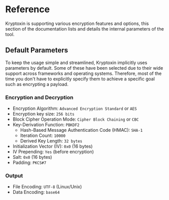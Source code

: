 # Reference

Kryptoxin is supporting various encryption features and options, this section of the documentation lists and details the internal parameters of the tool.

## Default Parameters

To keep the usage simple and streamlined, Kryptoxin implicitly uses parameters by default. Some of these have been selected due to their wide support across frameworks and operating systems. Therefore, most of the time you don't have to explicitly specify them to achieve a specific goal such as encrypting a payload.

### Encryption and Decryption

* Encryption Algorithm: `Advanced Encryption Standard` or `AES`
* Encryption key size: `256 bits`
* Block Cipher Operation Mode: `Cipher Block Chaining` or `CBC`
* Key-Derivation Function: `PBKDF2`
  * Hash-Based Message Authentication Code (HMAC): `SHA-1`
  * Iteration Count: `10000`
  * Derived Key Length: `32 bytes`
* Initialization Vector (IV): `0x0` (16 bytes)
* IV Prepending: `Yes` (before encryption)
* Salt: `0x0` (16 bytes)
* Padding: `PKCS#7`

### Output

* File Encoding: `UTF-8` (Linux/Unix)
* Data Encoding: `base64`
